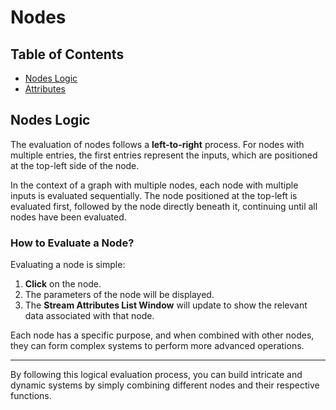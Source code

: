 # Nodes

## Table of Contents
- [Nodes Logic](#nodes-logic)
- [Attributes](#attributes)

## Nodes Logic

The evaluation of nodes follows a **left-to-right** process. For nodes with multiple entries, the first entries represent the inputs, which are positioned at the top-left side of the node.

In the context of a graph with multiple nodes, each node with multiple inputs is evaluated sequentially. The node positioned at the top-left is evaluated first, followed by the node directly beneath it, continuing until all nodes have been evaluated.

### How to Evaluate a Node?

Evaluating a node is simple:
1. **Click** on the node.
2. The parameters of the node will be displayed.
3. The **Stream Attributes List Window** will update to show the relevant data associated with that node.

Each node has a specific purpose, and when combined with other nodes, they can form complex systems to perform more advanced operations.

---

By following this logical evaluation process, you can build intricate and dynamic systems by simply combining different nodes and their respective functions.
